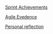 
[Sprint Achievements](Sprint-Achievements.html)

[Agile Evedence](Agile-Evidence.html)

[Personal reflection](Personal-Reflection.html)

